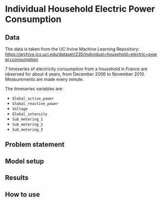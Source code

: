 # Individual Household Electric Power Consumption

## Data

The data is taken from the UC Irvine Machine Learning Repository: https://archive.ics.uci.edu/dataset/235/individual+household+electric+power+consumption

7 timeseries of electricity consumption from a household in France are observed for about 4 years, from December 2006 to November 2010. Measurements are made every minute.

The timeseries variables are:

- `Global_active_power`
- `Global_reactive_power`
- `Voltage`
- `Global_intensity`
- `Sub_metering_1`
- `Sub_metering_2`
- `Sub_metering_3`


## Problem statement

## Model setup

## Results

## How to use
